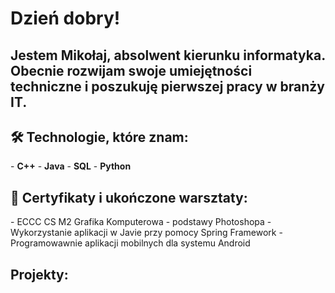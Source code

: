 <h1>Dzień dobry! </h1>
<h2>Jestem Mikołaj, absolwent kierunku informatyka. Obecnie rozwijam swoje umiejętności techniczne i poszukuję pierwszej pracy w branży IT. </h2>

<h2>🛠 Technologie, które znam:</h2>
- <b>C++</b>
- <b>Java</b>
- <b>SQL</b>
- <b>Python</b>


<h2>📜 Certyfikaty i ukończone warsztaty:</h2>
- ECCC CS M2 Grafika Komputerowa - podstawy Photoshopa
- Wykorzystanie aplikacji w Javie przy pomocy Spring Framework
- Programowawnie aplikacji mobilnych dla systemu Android

<h2> Projekty: </h2>


<!--
**joshmadakor1/joshmadakor1** is a ✨ _special_ ✨ repository because its `README.md` (this file) appears on your GitHub profile.

Here are some ideas to get you started:

- 🔭 I’m currently working on ...
- 🌱 I’m currently learning ...
- 👯 I’m looking to collaborate on ...
- 🤔 I’m looking for help with ...
- 💬 Ask me about ...
- 📫 How to reach me: ...
- 😄 Pronouns: ...
- ⚡ Fun fact: ...
-->
